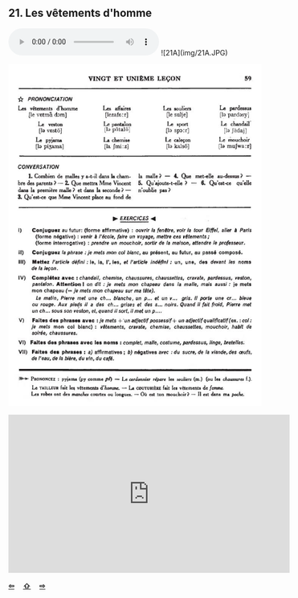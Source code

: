## 21. Les vêtements d'homme

  <audio controls>
    <source src="sound/21A.mp3"></source>
  </audio>
![21A](img/21A.JPG)

![21B](img/21B.JPG)

<iframe width="560" height="315" src="https://www.youtube.com/embed/R24vnO-5NB8" frameborder="0" allow="accelerometer; autoplay; encrypted-media; gyroscope; picture-in-picture" allowfullscreen></iframe>

<p style='font-weight:bolder'>
  <a href='20.html' title='Önceki sayfa'>⇦</a>&emsp;
  <a href='..' title='Ana sayfa'>⇧</a>&emsp;
  <a href='22.html' title='Sonraki sayfa'>⇨</a>
</p>